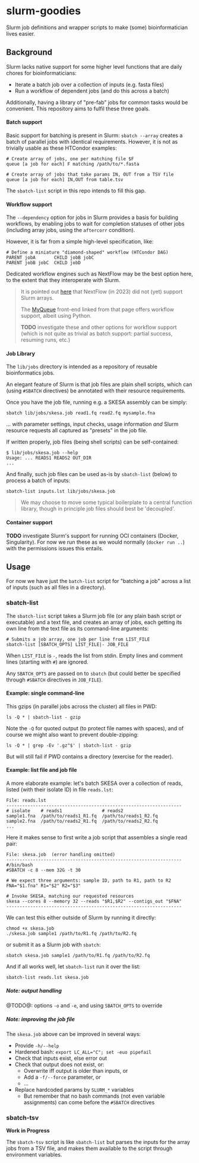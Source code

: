 # slurm-goodies

Slurm job definitions and wrapper scripts to make (some) bioinformatician
lives easier.


## Background

Slurm lacks native support for some higher level functions that are
daily chores for bioinformaticians:

 * Iterate a batch job over a collection of inputs (e.g. fasta files)
 * Run a workflow of dependent jobs (and do this across a batch)

Additionally, having a library of "pre-fab" jobs for common tasks would
be convenient.  This repository aims to fulfil these three goals.

#### Batch support

Basic support for batching is present in Slurm: `sbatch --array` creates
a batch of parallel jobs with identical requirements.  However, it is not
as trivially usable as these HTCondor examples:

    # Create array of jobs, one per matching file $F
    queue [a job for each] F matching /path/to/*.fasta

    # Create array of jobs that take params IN, OUT from a TSV file
    queue [a job for each] IN,OUT from table.tsv

The `sbatch-list` script in this repo intends to fill this gap.

#### Workflow support

The `--dependency` option for jobs in Slurm provides a basis for building
workflows, by enabling jobs to wait for completion statuses of other jobs
(including array jobs, using the `aftercorr` condition).

However, it is far from a simple high-level specification, like:

    # Define a miniature "diamond-shaped" workflow (HTCondor DAG)
    PARENT jobA       CHILD jobB jobC
    PARENT jobB jobC  CHILD jobD

Dedicated workflow engines such as NextFlow may be the best option here,
to the extent that they interoperate with Slurm.

> It is pointed out [here](https://groups.google.com/g/slurm-users/c/7ySh6mJt9so)
> that NextFlow (in 2023) did not (yet) support Slurm arrays.
>
> The [MyQueue](https://myqueue.readthedocs.io/en/latest/) front-end
> linked from that page offers workflow support, albeit using Python.
>
> **TODO** investigate these and other options for workflow support
> (which is not quite as trivial as batch support: partial success,
> resuming runs, etc.)

#### Job Library

The `lib/jobs` directory is intended as a repository of reusable
bioinformatics jobs.

An elegant feature of Slurm is that job files are plain shell scripts,
which can (using `#SBATCH` directives) be annotated with their resource
requirements.

Once you have the job file, running e.g. a SKESA assembly can be simply:

    sbatch lib/jobs/skesa.job read1.fq read2.fq mysample.fna

... with parameter settings, input checks, usage information _and_ Slurm
resource requests all captured as "presets" in the job file.

If written properly, job files (being shell scripts) can be self-contained:

    $ lib/jobs/skesa.job --help
    Usage: ... READS1 READS2 OUT_DIR
    ...

And finally, such job files can be used as-is by `sbatch-list` (below) to
process a batch of inputs:

    sbatch-list inputs.lst lib/jobs/skesa.job

> We may choose to move some typical boilerplate to a central function
> library, though in principle job files should best be 'decoupled'.

#### Container support

**TODO** investigate Slurm's support for running OCI containers (Docker,
Singularity).  For now we run these as we would normally (`docker run ..`)
with the permissions issues this entails.


## Usage

For now we have just the `batch-list` script for "batching a job" across
a list of inputs (such as all files in a directory).
 
### sbatch-list

The `sbatch-list` script takes a Slurm job file (or any plain bash script
or executable) and a text file, and creates an array of jobs, each getting
its own line from the text file as its command-line arguments:

    # Submits a job array, one job per line from LIST_FILE
    sbatch-list [SBATCH_OPTS] LIST_FILE|- JOB_FILE

When `LIST_FILE` is `-`, reads the list from stdin.  Empty lines and
comment lines (starting with `#`) are ignored.

Any `SBATCH_OPTS` are passed on to `sbatch` (but could better be specified
through `#SBATCH` directives in `JOB_FILE`).

#### Example: single command-line

This gzips (in parallel jobs across the cluster) all files in PWD:

    ls -Q * | sbatch-list - gzip

Note the `-Q` for quoted output (to protect file names with spaces),
and of course we might also want to prevent double-zipping:

    ls -Q * | grep -Ev '.gz"$' | sbatch-list - gzip

But will still fail if PWD contains a directory (exercise for the reader).

#### Example: list file and job file

A more elaborate example: let's batch SKESA over a collection of reads,
listed (with their isolate ID) in file `reads.lst`:

    File: reads.lst
    ------------------------------------------------------------------
    # isolate    # reads1               # reads2
    sample1.fna  /path/to/reads1_R1.fq  /path/to/reads1_R2.fq
    sample2.fna  /path/to/reads2_R1.fq  /path/to/reads2_R2.fq
    ...

Here it makes sense to first write a job script that assembles a single
read pair:

    File: skesa.job  (error handling omitted)
    ------------------------------------------------------------------
    #/bin/bash
    #SBATCH -c 8 --mem 32G -t 30

    # We expect three arguments: sample ID, path to R1, path to R2
    FNA="$1.fna" R1="$2" R2="$3"

    # Invoke SKESA, matching our requested resources
    skesa --cores 8 --memory 32 --reads "$R1,$R2" --contigs_out "$FNA"
    ------------------------------------------------------------------

We can test this either outside of Slurm by running it directly:

    chmod +x skesa.job
    ./skesa.job sample1 /path/to/R1.fq /path/to/R2.fq

or submit it as a Slurm job with `sbatch`:

    sbatch skesa.job sample1 /path/to/R1.fq /path/to/R2.fq

And if all works well, let `sbatch-list` run it over the list:

    sbatch-list reads.lst skesa.job

##### Note: output handling

@TODO@: options `-o` and `-e`, and using `SBATCH_OPTS` to override

##### Note: improving the job file

The `skesa.job` above can be improved in several ways:

 * Provide `-h/--help`
 * Hardened bash: `export LC_ALL="C"; set -euo pipefail`
 * Check that inputs exist, else error out
 * Check that output does not exist, or:
   * Overwrite iff output is older than inputs, or
   * Add a `-f/--force` parameter, or
   * ...
 * Replace hardcoded params by `SLURM_*` variables
   * But remember that no bash commands (not even variable assignments)
   can come before the `#SBATCH` directives


### sbatch-tsv

**Work in Progress**

The `sbatch-tsv` script is like `sbatch-list` but parses the inputs for
the array jobs from a TSV file, and makes them available to the script
through environment variables.


